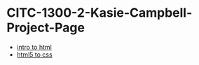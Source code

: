 # CITC-1300-2-Kasie-Campbell-Project-Page

<ul>
    <li><a href="intro_to_html/index.html" target="_blank">intro to html</a></li>
    <li><a href="html5_to_css/index.html" target="_blank"> html5 to css</a></li>
</ul>
